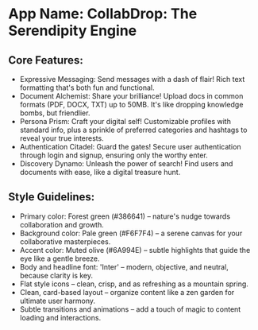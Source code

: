 # **App Name**: CollabDrop: The Serendipity Engine

## Core Features:

- Expressive Messaging: Send messages with a dash of flair! Rich text formatting that's both fun and functional.
- Document Alchemist: Share your brilliance! Upload docs in common formats (PDF, DOCX, TXT) up to 50MB. It's like dropping knowledge bombs, but friendlier.
- Persona Prism: Craft your digital self! Customizable profiles with standard info, plus a sprinkle of preferred categories and hashtags to reveal your true interests.
- Authentication Citadel: Guard the gates! Secure user authentication through login and signup, ensuring only the worthy enter.
- Discovery Dynamo: Unleash the power of search! Find users and documents with ease, like a digital treasure hunt.

## Style Guidelines:

- Primary color: Forest green (#386641) – nature's nudge towards collaboration and growth.
- Background color: Pale green (#F6F7F4) – a serene canvas for your collaborative masterpieces.
- Accent color: Muted olive (#6A994E) – subtle highlights that guide the eye like a gentle breeze.
- Body and headline font: 'Inter' – modern, objective, and neutral, because clarity is key.
- Flat style icons – clean, crisp, and as refreshing as a mountain spring.
- Clean, card-based layout – organize content like a zen garden for ultimate user harmony.
- Subtle transitions and animations – add a touch of magic to content loading and interactions.